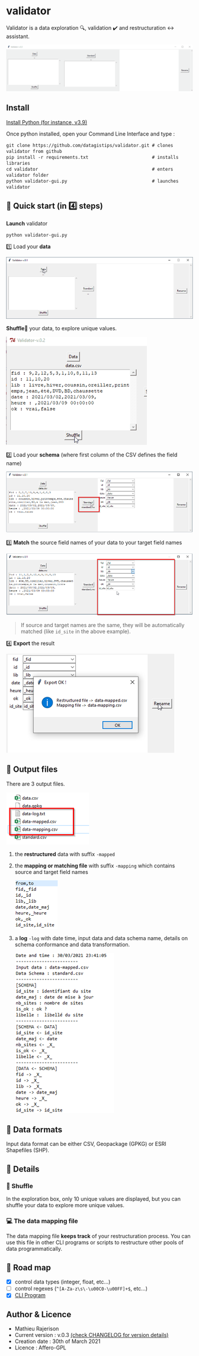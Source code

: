 # validator

Validator is a data exploration 🔍, validation ✔️ and restructuration ↔️ assistant.

![](images/demo.gif)

## Install
[Install Python (for instance, v3.9)](https://www.python.org/downloads/)

Once python installed, open your Command Line Interface and type :

	git clone https://github.com/datagistips/validator.git # clones validator from github
	pip install -r requirements.txt                        # installs libraries
	cd validator                                           # enters validator folder
	python validator-gui.py                                # launches validator

## 📘 Quick start (in 4️⃣ steps)
**Launch** validator

	python validator-gui.py

1️⃣ Load your **data**

![](images/load-data.png)

 **Shuffle**🔄 your data, to explore unique values.

![](images/demo-shuffle.gif)

2️⃣ Load your **schema** (where first column of the CSV defines the field name)

![](images/standard.png)

3️⃣ **Match** the source field names of your data to your target field names

![](images/match.png)

> If source and target names are the same, they will be automatically matched (like `id_site` in the above example).

4️⃣ **Export** the result

![](images/rename.png)

## 📄 Output files

There are 3 output files.

![](images/exports.png)

1. the **restructured** data with suffix `-mapped`
2. the **mapping or matching file** with suffix `-mapping` which contains source and target field names

	![](images/mapping.png)

3. a **log** `-log` with date time, input data and data schema name, details on schema conformance and data transformation.

	![](images/log.png)

## 📄 Data formats
Input data format can be either CSV, Geopackage (GPKG) or ESRI Shapefiles (SHP).

## 🔎 Details
### 🔄 Shuffle
In the exploration box, only 10 unique values are displayed, but you can shuffle your data to explore more unique values.

### 💻 The data mapping file
The data mapping file **keeps track** of your restructuration process. You can use this file in other CLI programs or scripts to restructure other pools of data programmatically.

## 🚗 Road map
- [x] control data types (integer, float, etc...)
- [ ] control regexes (`^[A-Za-z\s\-\u00C0-\u00FF]+$`, etc...)
- [x] [CLI Program](https://github.com/datagistips/validator-cli)

## Author & Licence
- Mathieu Rajerison
- Current version : v.0.3 [(check CHANGELOG for version details)](CHANGELOG.md)
- Creation date : 30th of March 2021
- Licence : Affero-GPL
